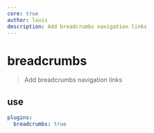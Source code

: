 ```yaml
---
core: true
author: louis
description: Add breadcrumbs navigation links
---
```

# breadcrumbs

> Add breadcrumbs navigation links

## use

```yaml
plugins:
  breadcrumbs: true
```
